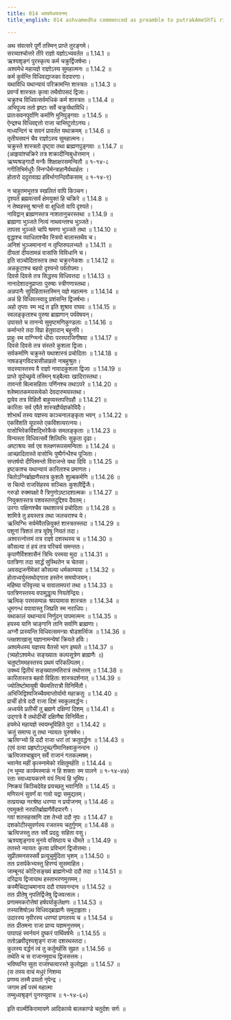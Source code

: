 ```yaml
---
title: 014 अश्वमेधयजनम्
title_english: 014 ashvamedha commenced as preamble to putrakAmeShTi ritual

---
```

<div class="audioEmbed"  caption="श्रीराम-हरिसीताराममूर्ति-घनपाठिभ्यां वचनम्" src="https://archive.org/download/Ramayana-recitation-Sriram-harisItArAmamUrti-Ghanapaati-v2/Kanda_1/Kanda_1_BK-014-Ashva_Medhayajanam.mp3"></div>
  
अथ संवत्सरे पूर्णे तस्मिन् प्राप्ते तुरङ्गमे।  
सरय्वाश्चोत्तरे तीरे राज्ञो यज्ञोऽभ्यवर्तत ॥ 1.14.1 ॥   
ऋश्यशृङगं पुरस्कृत्य कर्म चक्रुर्द्विजर्षभाः।  
अश्वमेधे महायज्ञे राज्ञोऽस्य सुमहात्मनः ॥ 1.14.2 ॥   
कर्म कुर्वन्ति विधिवद्याजका वेदपारगाः।  
यथाविधि यथान्यायं परिक्रामन्ति शास्त्रतः ॥ 1.14.3 ॥   
प्रवर्ग्यं शास्त्रतः कृत्वा तथैवोपसदं द्विजाः।  
चक्रुश्च विधिवत्सर्वमधिकं कर्म शास्त्रतः ॥ 1.14.4 ॥   
अभिपूज्य ततो हृष्टाः सर्वे चक्रुर्यथाविधि।  
प्रातःसवनपूर्वाणि कर्माणि मुनिपुङ्गवाः ॥ 1.14.5 ॥   
ऐन्द्रश्च विधिवद्दत्तो राजा चाभिष्टुतोऽनघः।  
माध्यन्दिनं च सवनं प्रावर्तत यथाक्रमम् ॥ 1.14.6 ॥   
तृतीयसवनं चैव राज्ञोऽस्य सुमहात्मनः।  
चक्रुस्ते शास्त्रतो दृष्ट्वा तथा ब्राह्मणपुङ्गवाः ॥ 1.14.7 ॥   
(आहृयांश्चक्रिरे तत्र शक्रादीन्विबुधोत्तमान् ।  
ऋष्यश्रङ्गादौ मन्त्रैः शिक्षाक्षरसमन्वितौ ॥ १-१४-८  
गगीतिभिर्मधुरैः स्निग्धैर्मन्त्राहानैर्यथार्हतः ।  
होतारो ददुरावाह्य हविर्भागान्दिवौकसाम् ॥ १-१४-९)  

न चाहुतमभूत्तत्र स्खलितं वापि किञ्चन।  
दृश्यते ब्रह्मवत्सर्वं क्षेमयुक्तं हि चक्रिरे ॥ 1.14.8 ॥   
न तेष्वहस्सु श्रान्तो वा क्षुधितो वापि दृश्यते।  
नाविद्वान् ब्राह्मणस्तत्र नाशतानुचरस्तथा ॥ 1.14.9 ॥   
ब्राह्मणा भुञ्जते नित्यं नाथवन्तश्च भुञ्जते।  
तापसा भुञ्जते चापि श्रमणा भुञ्जते तथा ॥ 1.14.10 ॥   
वृद्धाश्च व्याधिताश्चैव स्त्रियो बालास्तथैव च।  
अनिशं भुञ्जमानानां न तृप्तिरुपलभ्यते ॥ 1.14.11 ॥   
दीयतां दीयतामन्नं वासांसि विविधानि च।  
इति सञ्चोदितास्तत्र तथा चक्रुरनेकशः ॥ 1.14.12 ॥   
अन्नकूटाश्च बहवो दृश्यन्ते पर्वतोपमाः।  
दिवसे दिवसे तत्र सिद्धस्य विधिवत्तदा ॥ 1.14.13 ॥   
नानादेशादनुप्राप्ताः पुरुषाः स्त्रीगणास्तथा।  
अन्नपानैः सुविहितास्तस्मिन् यज्ञे महात्मनः ॥ 1.14.14 ॥   
अन्नं हि विधिवत्स्वादु प्रशंसन्ति द्विजर्षभाः।  
अहो तृप्ताः स्म भद्रं त इति शुश्राव राघवः ॥ 1.14.15 ॥   
स्वलङ्कृताश्च पुरुषा ब्राह्मणान् पर्यवेषयन्।  
उपासते च तानन्ये सुमृष्टमणिकुण्डलाः ॥ 1.14.16 ॥   
कर्मान्तरे तदा विप्रा हेतुवादान् बहूनपि।  
प्राहुः स्म वाग्ग्मिनो धीराः परस्परजिगीषया ॥ 1.14.17 ॥   
दिवसे दिवसे तत्र संस्तरे कुशला द्विजाः।  
सर्वकर्माणि चक्रुस्ते यथाशास्त्रं प्रचोदिताः ॥ 1.14.18 ॥   
नाषडङ्गविदत्रासीन्नाव्रतो नाबहुश्रुतः।  
सदस्यास्तस्य वै राज्ञो नावादकुशला द्विजाः ॥ 1.14.19 ॥   
प्राप्ते यूपोच्छ्रये तस्मिन् षड्बैल्वाः खादिरास्तथा।  
तावन्तो बिल्वसहिताः पर्णिनश्च तथाऽपरे ॥ 1.14.20 ॥   
श्लेष्मातकमयस्त्वेको देवदारुमयस्तथा।  
द्वावेव तत्र विहितौ बाहुव्यस्तपरिग्रहौ ॥ 1.14.21 ॥   
कारिताः सर्व एवैते शास्त्रज्ञैर्यज्ञकोविदैः।  
शोभार्थं तस्य यज्ञस्य काञ्चनालङ्कृता भवन् ॥ 1.14.22 ॥   
एकविंशति यूपास्ते एकविंशत्यरत्नयः।  
वासोभिरेकविंशद्भिरेकैकं समलङ्कृताः ॥ 1.14.23 ॥   
विन्यस्ता विधिवत्सर्वे शिल्पिभिः सुकृता दृढाः।  
अष्टाश्रयः सर्व एव श्लक्ष्णरूपसमन्विताः ॥ 1.14.24 ॥   
आच्छादितास्ते वासोभिः पुष्पैर्गन्धैश्च पूजिताः।  
सप्तर्षयो दीप्तिमन्तो विराजन्ते यथा दिवि ॥ 1.14.25 ॥   
इष्टकाश्च यथान्यायं कारिताश्च प्रमाणतः।  
चितोऽग्निर्ब्राह्मणैस्तत्र कुशलैः शुल्बकर्मणि ॥ 1.14.26 ॥   
स चित्यो राजसिंहस्य सञ्चितः कुशलैर्द्विजैः।  
गरुडो रुक्मपक्षो वै त्रिगुणोऽष्टादशात्मकः ॥ 1.14.27 ॥   
नियुक्तास्तत्र पशवस्तत्तदुद्दिश्य दैवतम्।  
उरगाः पक्षिणश्चैव यथाशास्त्रं प्रचोदिताः ॥ 1.14.28 ॥   
शामित्रे तु हयस्तत्र तथा जलचराश्च ये।  
ऋत्विग्भिः सर्वमेवैतन्नियुक्तं शास्त्रतस्तदा ॥ 1.14.29 ॥   
पशूनां त्रिशतं तत्र यूपेषु नियतं तदा।  
अश्वरत्नोत्तमं तत्र राज्ञो दशरथस्य च ॥ 1.14.30 ॥   
कौसल्या तं हयं तत्र परिचर्य समन्ततः।  
कृपाणैर्विशशासैनं त्रिभिः परमया मुदा ॥ 1.14.31 ॥   
पतत्रिणा तदा सार्द्धं सुस्थितेन च चेतसा।  
अवसद्रजनीमेकां कौसल्या धर्मकाम्यया ॥ 1.14.32 ॥   
होताध्वर्युस्तथोद्गाता हस्तेन समयोजयन्।  
महिष्या परिवृत्त्या च वावातामपरां तथा ॥ 1.14.33 ॥   
पतत्रिणस्तस्य वपामुद्धृत्य नियतेन्द्रियः।  
ऋत्विक् परमसम्पन्नः श्रपयामास शास्त्रतः ॥ 1.14.34 ॥   
धूमगन्धं वपायास्तु जिघ्रति स्म नराधिपः।  
यथाकालं यथान्यायं निर्णुदन् पापमात्मनः ॥ 1.14.35 ॥   
हयस्य यानि चाङ्गानि तानि सर्वाणि ब्राह्मणाः।  
अग्नौ प्रास्यन्ति विधिवत्समन्त्राः षोडशर्त्विजः ॥ 1.14.36 ॥   
प्लक्षशाखासु यज्ञानामन्येषां क्रियते हविः।  
अश्वमेधस्य यज्ञस्य वैतसो भाग इष्यते ॥ 1.14.37 ॥   
(त्र्यहोऽश्वमेधः सङ्ख्यातः कल्पसूत्रेण ब्राह्मणैः ॥)  
चतुष्टोममहस्तस्य प्रथमं परिकल्पितम्।  
उक्थ्यं द्वितीयं सङ्ख्यातमतिरात्रं तथोत्तरम् ॥ 1.14.38 ॥   
कारितास्तत्र बहवो विहिताः शास्त्रदर्शनात् ॥ 1.14.39 ॥   
ज्योतिष्टोमायुषी चैवमतिरात्रौ विनिर्मितौ।  
अभिजिद्विश्वजिच्चैवमाप्तोर्यामो महाक्रतुः ॥ 1.14.40 ॥   
प्राचीं होत्रे ददौ राजा दिशं स्वकुलवर्द्धनः।  
अध्वर्यवे प्रतीचीं तु ब्रह्मणे दक्षिणां दिशम् ॥ 1.14.41 ॥   
उद्गात्रे वै तथोदीचीं दक्षिणैषा विनिर्मिता।  
हयमेधे महायज्ञे स्वयम्भूविहिते पुरा ॥ 1.14.42 ॥   
क्रतुं समाप्य तु तथा न्यायतः पुरुषर्षभः।  
ऋत्विग्भ्यो हि ददौ राजा धरां तां क्रतुवर्द्धनः ॥ 1.14.43 ॥   
(एवं दत्वा प्रहृष्टोऽभूच्छ्गीमानिक्ष्वाकुनन्दनः ।)  
ऋत्विजश्चाब्रुवन् सर्वे राजानं गतकल्मषम्।  
भवानेव महीं कृत्स्नामेको रक्षितुमर्हति ॥ 1.14.44 ॥   
(न भूम्या कार्यमस्माकं न हि शक्ताः स्म पालने ॥ १-१४-४७)  
रताः स्वाध्यायकरणे वयं नित्यं हि भूमिप।  
निष्क्रयं किञ्चिदेवेह प्रयच्छतु भवानिति ॥ 1.14.45 ॥   
मणिरत्नं सुवर्णं वा गावो यद्वा समुद्यतम्।  
तत्प्रयच्छ नरश्रेष्ठ धरण्या न प्रयोजनम् ॥ 1.14.46 ॥   
एवमुक्तो नरपतिर्ब्राह्मणैर्वेदपारगैः।  
गवां शतसहस्राणि दश तेभ्यो ददौ नृपः ॥ 1.14.47 ॥   
दशकोटीस्सुवर्णस्य रजतस्य चतुर्गुणम् ॥ 1.14.48 ॥   
ऋत्विजस्तु ततः सर्वे प्रददुः सहिता वसु।  
ऋश्यशृङ्गाय मुनये वसिष्ठाय च धीमते ॥ 1.14.49 ॥   
ततस्ते न्यायतः कृत्वा प्रविभागं द्विजोत्तमाः।  
सुप्रीतमनसस्सर्वे प्रत्यूचुर्मुदिता भृशम् ॥ 1.14.50 ॥   
ततः प्रसर्पकेभ्यस्तु हिरण्यं सुसमाहितः।  
जाम्बूनदं कोटिसङ्ख्यं ब्राह्मणेभ्यो ददौ तदा ॥ 1.14.51 ॥   
दरिद्राय द्विजायाथ हस्ताभरणमुत्तमम्।  
कस्मैचिद्याचमानाय ददौ राघवनन्दनः ॥ 1.14.52 ॥   
ततः प्रीतेषु नृपतिर्द्विजेषु द्विजवत्सलः।  
प्रणाममकरोत्तेषां हर्षपर्याकुलेक्षणः ॥ 1.14.53 ॥   
तस्याशिषोऽथ विधिवद्ब्राह्मणैः समुदाहृताः।  
उदारस्य नृवीरस्य धरण्यां प्रणतस्य च ॥ 1.14.54 ॥   
ततः प्रीतमना राजा प्राप्य यज्ञमनुत्तमम्।  
पापापहं स्वर्नयनं दुष्करं पार्थिवर्षभैः ॥ 1.14.55 ॥   
ततोऽब्रवीदृश्यशृङ्गं राजा दशरथस्तदा।  
कुलस्य वर्द्धनं त्वं तु कर्तुमर्हसि सुव्रत ॥ 1.14.56 ॥   
तथेति च स राजानमुवाच द्विजसत्तमः।  
भविष्यन्ति सुता राजंश्चत्वारस्ते कुलोद्वहाः ॥ 1.14.57 ॥   
(स तस्य वाचं मधुरं निशम्य  
प्रणम्य तस्मै प्रयतो नृपेन्द्र ।  
जगाम हर्षं परमं महात्मा  
तम्मुध्यश्रृङ्गं पुनरप्युवाच ॥ १-१४-६०)  

इति वाल्मीकिरामायणे आदिकाव्ये बालकाण्डे चतुर्दशः सर्गः ॥